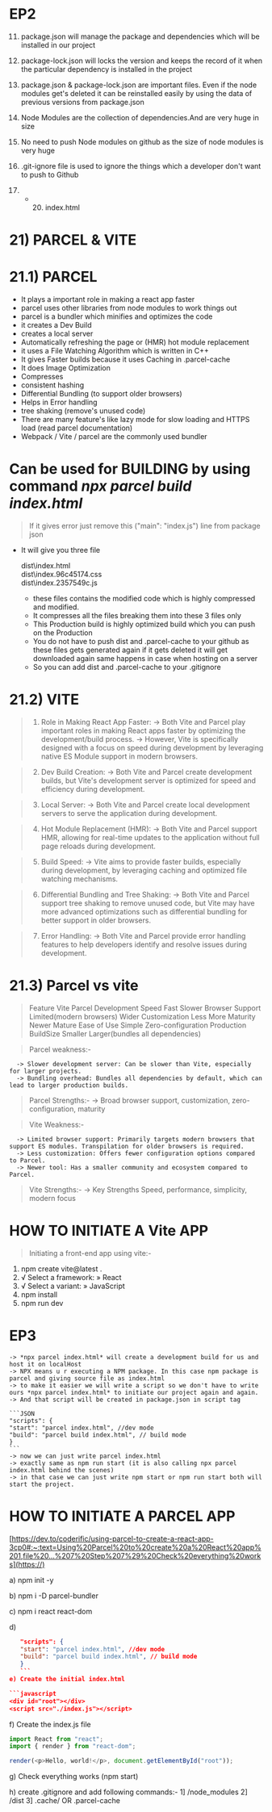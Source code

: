# EP2

11) package.json will manage the package and dependencies which will be installed in our project
12) package-lock.json will locks the version and keeps the record of it when the particular dependency is installed in the project
13) package.json & package-lock.json are important files. Even if the node modules get's deleted it can be reinstalled easily by using the data of previous versions from package.json

14) Node Modules are the collection of dependencies.And are very huge in size
15) No need to push Node modules on github as the size of node modules is very huge
16) .git-ignore file is used to ignore the things which a developer don't want to push to Github
17) - 20) index.html

# 21) PARCEL & VITE

# 21.1) PARCEL
- It plays a important role in making a react app faster
- parcel uses other libraries from node modules to work things out
- parcel is a bundler which minifies and optimizes the code
- it creates a Dev Build
- creates a local server
- Automatically refreshing the page or (HMR) hot module replacement
- it uses a File Watching Algorithm which is written in C++
- It gives Faster builds because it uses Caching in .parcel-cache
- It does Image Optimization
- Compresses
- consistent hashing
- Differential Bundling (to support older browsers)
- Helps in Error handling
- tree shaking (remove's unused code)
- There are many feature's like lazy mode for slow loading and HTTPS load (read parcel documentation)
- Webpack / Vite / parcel are the commonly used bundler

# Can be used for BUILDING by using command _npx parcel build index.html_

> If it gives error just remove this ("main": "index.js") line from package json

- It will give you three file

  dist\index.html  
   dist\index.96c45174.css  
   dist\index.2357549c.js

  - these files contains the modified code which is highly compressed and modified.
  - It compresses all the files breaking them into these 3 files only
  - This Production build is highly optimized build which you can push on the Production

  * You do not have to push dist and .parcel-cache to your github as these files gets generated again if it gets deleted it will get downloaded again same happens in case when hosting on a server
  * So you can add dist and .parcel-cache to your .gitignore

# 21.2) VITE

> 1. Role in Making React App Faster:
        -> Both Vite and Parcel play important roles in making React apps faster by optimizing the development/build process. 
        -> However, Vite is specifically designed with a focus on speed during development by leveraging native ES Module support in modern browsers.

> 2. Dev Build Creation:
        -> Both Vite and Parcel create development builds, but Vite's development server is optimized for speed and efficiency during development.

> 3. Local Server:
         -> Both Vite and Parcel create local development servers to serve the application during development.

> 4. Hot Module Replacement (HMR):
        -> Both Vite and Parcel support HMR, allowing for real-time updates to the application without full page reloads during development.

> 5. Build Speed:
        -> Vite aims to provide faster builds, especially during development, by leveraging caching and optimized file watching mechanisms.

> 6. Differential Bundling and Tree Shaking:
        -> Both Vite and Parcel support tree shaking to remove unused code, but Vite may have more advanced optimizations such as differential bundling for better support in older browsers.
        
> 7. Error Handling:
        -> Both Vite and Parcel provide error handling features to help developers identify and resolve issues during development.

# 21.3) Parcel vs vite

>Feature              Vite                       Parcel
Development Speed     Fast	                     Slower
Browser Support	      Limited(modern browsers)	 Wider
Customization         Less	                     More
Maturity	            Newer	                     Mature
Ease of Use           Simple	                 Zero-configuration
Production BuildSize Smaller                    Larger(bundles all dependencies)


> Parcel weakness:-

      -> Slower development server: Can be slower than Vite, especially for larger projects.
      -> Bundling overhead: Bundles all dependencies by default, which can lead to larger production builds.

>Parcel Strengths:-
      -> Broad browser support, customization, zero-configuration, maturity
      
> Vite Weakness:-

      -> Limited browser support: Primarily targets modern browsers that support ES modules. Transpilation for older browsers is required.
      -> Less customization: Offers fewer configuration options compared to Parcel.
      -> Newer tool: Has a smaller community and ecosystem compared to Parcel.

> Vite Strengths:-
      -> Key Strengths	Speed, performance, simplicity, modern focus


# HOW TO INITIATE A Vite APP
> Initiating a front-end app using vite:-
  1)   npm create vite@latest .
  2) √ Select a framework: » React
  3) √ Select a variant: » JavaScript
  4)   npm install
  5)   npm run dev


   # EP3
    -> *npx parcel index.html* will create a development build for us and host it on localHost
    -> NPX means u r executing a NPM package. In this case npm package is parcel and giving source file as index.html
    -> to make it easier we will write a script so we don't have to write ours *npx parcel index.html* to initiate our project again and again.
    -> And that script will be created in package.json in script tag

    ```JSON
    "scripts": {
    "start": "parcel index.html", //dev mode
    "build": "parcel build index.html", // build mode
    }
    ```
    -> now we can just write parcel index.html
    -> exactly same as npm run start (it is also calling npx parcel index.html behind the scenes)
    -> in that case we can just write npm start or npm run start both will start the project.
   
# HOW TO INITIATE A PARCEL APP

[https://dev.to/coderific/using-parcel-to-create-a-react-app-3cp0#:~:text=Using%20Parcel%20to%20create%20a%20React%20app%201,file%20...%207%20Step%207%29%20Check%20everything%20works](https://)

a) npm init -y
    <!-- Choose following before installing node modules
         package name: (leave as it is)
         version: (leave as it is)
         description: (leave as it is)
         entry point: (leave as it is)
         test command: jest
         git repository: (https://github.com/AmanSuryavanshi-1/Food_Clone.git)
         keywords: React, AmanSuryavanshi
         author: Aman Suryavanshi (AS)
         license:(ISC)                                                       -->

b) npm i -D parcel-bundler

c) npm i react react-dom

d) <!--^ Open the package.json file, and in the "scripts" section add the following "start" script. -->

   ```JSON
      "scripts": {
      "start": "parcel index.html", //dev mode
      "build": "parcel build index.html", // build mode
      }
      ```
e) Create the initial index.html

```javascript
<div id="root"></div>
<script src="./index.js"></script>
```

f) Create the index.js file

```javascript
import React from "react";
import { render } from "react-dom";

render(<p>Hello, world!</p>, document.getElementById("root"));
```

g) Check everything works (npm start)

h) create .gitignore and add following commands:-
      1] /node_modules
      2] /dist
      3] .cache/ OR .parcel-cache
        

